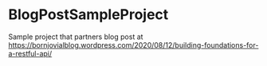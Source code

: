 # BlogPostSampleProject 

Sample project that partners blog post at https://bornjovialblog.wordpress.com/2020/08/12/building-foundations-for-a-restful-api/ 
